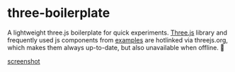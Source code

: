 # three-boilerplate
A lightweight three.js boilerplate for quick experiments. [Three.js](https://github.com/mrdoob/three.js) library and frequently used js components from [examples](https://threejs.org/examples/) are hotlinked via threejs.org, which makes them always up-to-date, but also unavailable when offline. 🙈

[screenshot](http://i.imgur.com/Q9UrSRI.png)